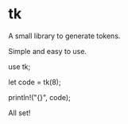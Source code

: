 # tk

A small library to generate tokens.

Simple and easy to use.

use tk;

let code = tk(8);

println!("{}", code);

All set!

